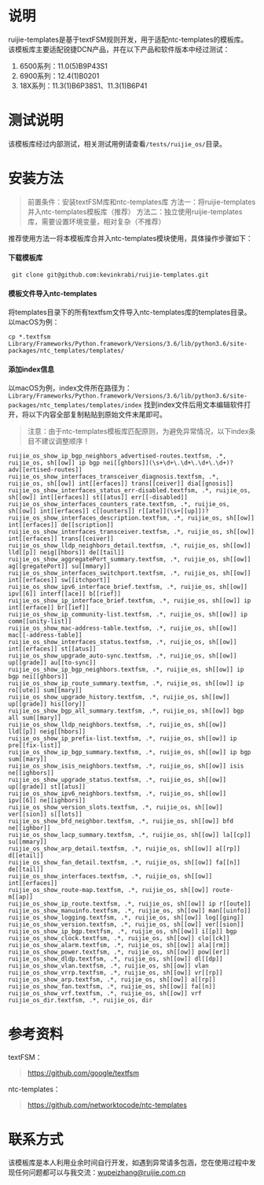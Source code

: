 # 说明
ruijie-templates是基于textFSM规则开发，用于适配ntc-templates的模板库。
该模板库主要适配锐捷DCN产品，并在以下产品和软件版本中经过测试：
1. 6500系列：11.0(5)B9P43S1
2. 6900系列：12.4(1)B0201
3. 18X系列：11.3(1)B6P38S1、11.3(1)B6P41

# 测试说明
该模板库经过内部测试，相关测试用例请查看`/tests/ruijie_os/`目录。

# 安装方法
>前置条件：安装textFSM库和ntc-templates库
方法一：将ruijie-templates并入ntc-templates模板库（推荐）
方法二：独立使用ruijie-templates库，需要设置环境变量，相对复杂（不推荐）

推荐使用方法一将本模板库合并入ntc-templates模块使用，具体操作步骤如下：
#### 下载模板库
```shell
 git clone git@github.com:kevinkrabi/ruijie-templates.git
```
#### 模板文件导入ntc-templates
将templates目录下的所有textfsm文件导入ntc-templates库的templates目录。
以macOS为例：
```shell
cp *.textfsm Library/Frameworks/Python.framework/Versions/3.6/lib/python3.6/site-packages/ntc_templates/templates/
```

#### 添加index信息
以macOS为例，index文件所在路径为：`Library/Frameworks/Python.framework/Versions/3.6/lib/python3.6/site-packages/ntc_templates/templates/index`
找到index文件后用文本编辑软件打开，将以下内容全部复制粘贴到原始文件末尾即可。
>注意：由于ntc-templates模板库匹配原则，为避免异常情况，以下index条目不建议调整顺序！
```
ruijie_os_show_ip_bgp_neighbors_advertised-routes.textfsm, .*, ruijie_os, sh[[ow]] ip bgp nei[[ghbors]](\s+\d+\.\d+\.\d+\.\d+)? adv[[ertised-routes]]
ruijie_os_show_interfaces_transceiver_diagnosis.textfsm, .*, ruijie_os, sh[[ow]] int[[erfaces]] trans[[ceiver]] dia[[gnosis]]
ruijie_os_show_interfaces_status_err-disabled.textfsm, .*, ruijie_os, sh[[ow]] int[[erfaces]] st[[atus]] err[[-disabled]]
ruijie_os_show_interfaces_counters_rate.textfsm, .*, ruijie_os, sh[[ow]] int[[erfaces]] c[[ounters]] r[[ate]](\s+[[up]])?
ruijie_os_show_interfaces_description.textfsm, .*, ruijie_os, sh[[ow]] int[[erfaces]] de[[scription]]
ruijie_os_show_interfaces_transceiver.textfsm, .*, ruijie_os, sh[[ow]] int[[erfaces]] trans[[ceiver]]
ruijie_os_show_lldp_neighbors_detail.textfsm, .*, ruijie_os, sh[[ow]] lld[[p]] neig[[hbors]] de[[tail]]
ruijie_os_show_aggregatePort_summary.textfsm, .*, ruijie_os, sh[[ow]] ag[[gregatePort]] su[[mmary]]
ruijie_os_show_interfaces_switchport.textfsm, .*, ruijie_os, sh[[ow]] int[[erfaces]] sw[[itchport]]
ruijie_os_show_ipv6_interface_brief.textfsm, .*, ruijie_os, sh[[ow]] ipv[[6]] interf[[ace]] b[[rief]]
ruijie_os_show_ip_interface_brief.textfsm, .*, ruijie_os, sh[[ow]] ip int[[erface]] br[[ief]]
ruijie_os_show_ip_community-list.textfsm, .*, ruijie_os, sh[[ow]] ip comm[[unity-list]]
ruijie_os_show_mac-address-table.textfsm, .*, ruijie_os, sh[[ow]] mac[[-address-table]]
ruijie_os_show_interfaces_status.textfsm, .*, ruijie_os, sh[[ow]] int[[erfaces]] st[[atus]]
ruijie_os_show_upgrade_auto-sync.textfsm, .*, ruijie_os, sh[[ow]] up[[grade]] au[[to-sync]]
ruijie_os_show_ip_bgp_neighbors.textfsm, .*, ruijie_os, sh[[ow]] ip bgp nei[[ghbors]]
ruijie_os_show_ip_route_summary.textfsm, .*, ruijie_os, sh[[ow]] ip ro[[ute]] sum[[mary]]
ruijie_os_show_upgrade_history.textfsm, .*, ruijie_os, sh[[ow]] up[[grade]] his[[ory]]
ruijie_os_show_bgp_all_summary.textfsm, .*, ruijie_os, sh[[ow]] bgp all sum[[mary]]
ruijie_os_show_lldp_neighbors.textfsm, .*, ruijie_os, sh[[ow]] lld[[p]] neig[[hbors]]
ruijie_os_show_ip_prefix-list.textfsm, .*, ruijie_os, sh[[ow]] ip pre[[fix-list]]
ruijie_os_show_ip_bgp_summary.textfsm, .*, ruijie_os, sh[[ow]] ip bgp sum[[mary]]
ruijie_os_show_isis_neighbors.textfsm, .*, ruijie_os, sh[[ow]] isis ne[[ighbors]]
ruijie_os_show_upgrade_status.textfsm, .*, ruijie_os, sh[[ow]] up[[grade]] st[[atus]]
ruijie_os_show_ipv6_neighbors.textfsm, .*, ruijie_os, sh[[ow]] ipv[[6]] ne[[ighbors]]
ruijie_os_show_version_slots.textfsm, .*, ruijie_os, sh[[ow]] ver[[sion]] s[[lots]]
ruijie_os_show_bfd_neighbor.textfsm, .*, ruijie_os, sh[[ow]] bfd ne[[ighbor]]
ruijie_os_show_lacp_summary.textfsm, .*, ruijie_os, sh[[ow]] la[[cp]] su[[mmary]]
ruijie_os_show_arp_detail.textfsm, .*, ruijie_os, sh[[ow]] a[[rp]] d[[etail]]
ruijie_os_show_fan_detail.textfsm, .*, ruijie_os, sh[[ow]] fa[[n]] de[[tail]]
ruijie_os_show_interfaces.textfsm, .*, ruijie_os, sh[[ow]] int[[erfaces]]
ruijie_os_show_route-map.textfsm, .*, ruijie_os, sh[[ow]] route-m[[ap]]
ruijie_os_show_ip_route.textfsm, .*, ruijie_os, sh[[ow]] ip r[[oute]]
ruijie_os_show_manuinfo.textfsm, .*, ruijie_os, sh[[ow]] man[[uinfo]]
ruijie_os_show_logging.textfsm, .*, ruijie_os, sh[[ow]] log[[ging]]
ruijie_os_show_version.textfsm, .*, ruijie_os, sh[[ow]] ver[[sion]]
ruijie_os_show_ip_bgp.textfsm, .*, ruijie_os, sh[[ow]] i[[p]] bgp
ruijie_os_show_clock.textfsm, .*, ruijie_os, sh[[ow]] clo[[ck]]
ruijie_os_show_alarm.textfsm, .*, ruijie_os, sh[[ow]] ala[[rm]]
ruijie_os_show_power.textfsm, .*, ruijie_os, sh[[ow]] pow[[er]]
ruijie_os_show_dldp.textfsm, .*, ruijie_os, sh[[ow]] dl[[dp]]
ruijie_os_show_vlan.textfsm, .*, ruijie_os, sh[[ow]] vlan
ruijie_os_show_vrrp.textfsm, .*, ruijie_os, sh[[ow]] vr[[rp]]
ruijie_os_show_arp.textfsm, .*, ruijie_os, sh[[ow]] a[[rp]]
ruijie_os_show_fan.textfsm, .*, ruijie_os, sh[[ow]] fa[[n]]
ruijie_os_show_vrf.textfsm, .*, ruijie_os, sh[[ow]] vrf
ruijie_os_dir.textfsm, .*, ruijie_os, dir
```

# 参考资料
textFSM：
> https://github.com/google/textfsm

ntc-templates：
> https://github.com/networktocode/ntc-templates

# 联系方式
该模板库是本人利用业余时间自行开发，如遇到异常请多包涵，您在使用过程中发现任何问题都可以与我交流：wupeizhang@ruijie.com.cn